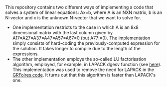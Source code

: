 This repository contains two different ways of implementing a code that solves a system of linear equations: Ax=b, where A is an NXN matrix, b is an N-vector and x is the unknown N-vector that we want to solve for.

- One implementation restricts to the case in which A is an 8x8 dimensional matrix with the last column given by A17=A27=A37=A47=A57=A67=0 (but A77!=0). The implementation simply consists of hard-coding the previously-computed expression for the solution. It takes longer to compile due to the length of the expressions.
- The other implementation employs the so-called LU factorisation algorithm, employed, for example, in LAPACK dgesv function (see [here](https://netlib.org/lapack/explore-html-3.6.1/d7/d3b/group__double_g_esolve_ga5ee879032a8365897c3ba91e3dc8d512.html)). This implementation was used to remove the need for LAPACK in the [GRFolres code](https://github.com/GRTLCollaboration/GRFolres.git). It turns out that this algorithm is faster than LAPACK's one.

